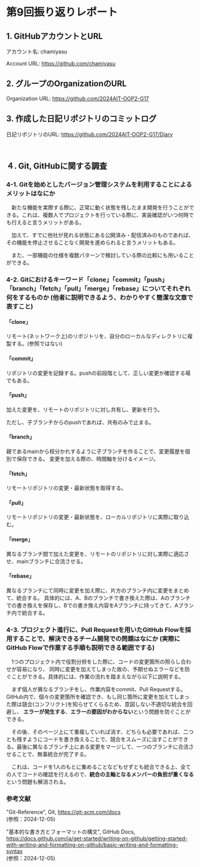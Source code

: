 # 第9回振り返りレポート
## 1. GitHubアカウントとURL
アカウント名: chamiyasu

Account URL: https://github.com/chamiyasu


## 2. グループのOrganizationのURL
Organization URL: https://github.com/2024AIT-OOP2-G17


## 3. 作成した日記リポジトリのコミットログ
日記リポジトリのURL: https://github.com/2024AIT-OOP2-G17/Diary

<pre>

</pre>


## ４. Git, GitHubに関する調査
### 4-1. Gitを始めとしたバージョン管理システムを利用することによるメリットはなにか
　新たな機能を実際する際に、正常に動く状態を残したまま開発を行うことができる。これは、複数人でプロジェクトを行っている際に、実装確認がいつ何時でも行えると言うメリットがある。

　加えて、すでに他社が見れる状態にある公開済み・配信済みのものであれば、その機能を停止させることなく開発を進められると言うメリットもある。

　また、一部機能の仕様を複数パターンで検討している際の比較にも用いることができる。


### 4-2. Gitにおけるキーワード「clone」「commit」「push」「branch」「fetch」「pull」「merge」「rebase」についてそれぞれ何をするものか (他者に説明できるよう、わかりやすく簡潔な文章で表すこと)
#### 「clone」
リモート(ネットワーク上)のリポジトリを、自分のローカルなディレクトリに複製する。(参照ではない)

#### 「commit」
リポジトリの変更を記録する。pushの前段階として、正しい変更か確認する場でもある。

#### 「push」
加えた変更を、リモートのリポジトリに対し共有し、更新を行う。

ただし、子ブランチからのpushであれば、共有のみで止まる。

#### 「branch」
親であるmainから枝分かれするように子ブランチを作ることで、変更履歴を個別で保存できる。
変更を加える際の、時間軸を分けるイメージ。


#### 「fetch」
リモートリポジトリの変更・最新状態を取得する。

#### 「pull」
リモートリポジトリの変更・最新状態を、ローカルリポジトリに実際に取り込む。

#### 「merge」
異なるブランチ間で加えた変更を、リモートのリポジトリに対し実際に適応させ、mainブランチに合流させる。


#### 「rebase」
異なるブランチにて同時に変更を加え際に、片方のブランチ内に変更をまとめて、統合する。
具体的には、A、Bのブランチで書き換えた際は、Aのブランチでの書き換えを保存し、Bでの書き換え内容をAブランチに持ってきて、Aブランチ内で統合する。



### 4-3. プロジェクト進行に、Pull Requestを用いたGitHub Flowを採用することで、解決できるチーム開発での問題はなにか (実際にGitHub Flowで作業する手順も説明できる範囲でする)
　1つのプロジェクト内で役割分担をした際に、コードの変更箇所の照らし合わせが容易になり、  同時に変更を加えてしまった故の、予期せぬエラーなどを防ぐことができる。具体的には、作業の流れを踏まえながら以下に説明する。

　まず個人が異なるブランチをし、作業内容をcommit、Pull Requestする。
GitHub内で、個々の変更箇所を確認でき、もし同じ箇所に変更を加えてしまった際は競合(コンフリクト)を知らせてくらるため、意図しない不適切な統合を回避し、  **エラーが発生する**、**エラーの要因がわからない**という問題を防ぐことができる。

　その後、そのページ上にて重複していれば消す、どちらも必要であれば、二つとも残すようにコードを書き換えることで、競合をスムーズに治すことができる。最後に異なるブランチ上にある変更をマージして、一つのブランチに合流させることで、無事統合が完了する。

　これは、コードを1人のもとに集めることなどもせずとも統合できる上、全ての人でコードの確認を行えるので、**統合の主軸となるメンバーの負担が重くなる**という問題も解消される。


### 参考文献
"Git-Reference", Git, https://git-scm.com/docs  
(参照：2024-12-05)

"基本的な書き方とフォーマットの構文", GitHub Docs, 
https://docs.github.com/ja/get-started/writing-on-github/getting-started-with-writing-and-formatting-on-github/basic-writing-and-formatting-syntax  
(参照：2024-12-05)

